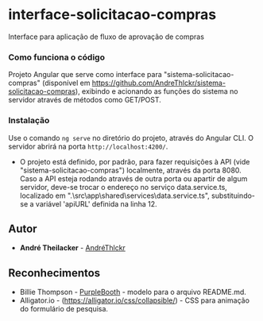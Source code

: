 # interface-solicitacao-compras
Interface para aplicação de fluxo de aprovação de compras

### Como funciona o código

Projeto Angular que serve como interface para "sistema-solicitacao-compras" (disponível em https://github.com/AndreThlckr/sistema-solicitacao-compras), exibindo e acionando as funções do sistema no servidor através de métodos como GET/POST.

### Instalação
Use o comando `ng serve` no diretório do projeto, através do Angular CLI. O servidor abrirá na porta `http://localhost:4200/`.

* O projeto está definido, por padrão, para fazer requisições à API (vide "sistema-solicitacao-compras") localmente, através da porta 8080. Caso a API esteja rodando através de outra porta ou apartir de algum servidor, deve-se trocar o endereço no serviço data.service.ts, localizado em ".\src\app\shared\services\data.service.ts", substituindo-se a variável 'apiURL' definida na linha 12.

## Autor

* **André Theilacker** - [AndréThlckr](https://github.com/AndreThlckr)

## Reconhecimentos

* Billie Thompson - [PurpleBooth](https://github.com/PurpleBooth) - modelo para o arquivo README.md.
* Alligator.io - (https://alligator.io/css/collapsible/) - CSS para animação do formulário de pesquisa.
